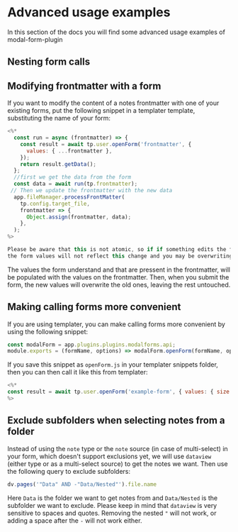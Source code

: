 # Advanced usage examples

In this section of the docs you will find some advanced usage examples of modal-form-plugin

## Nesting form calls

## Modifying frontmatter with a form

If you want to modify the content of a notes frontmatter with one of your existing forms, put the following
snippet in a templater template, substituting the name of your form:

```js
<%*
  const run = async (frontmatter) => {
    const result = await tp.user.openForm('frontmatter', {
      values: { ...frontmatter },
    });
    return result.getData();
  };
  //first we get the data from the form
  const data = await run(tp.frontmatter);
 // Then we update the frontmatter with the new data
  app.fileManager.processFrontMatter(
    tp.config.target_file,
    frontmatter => {
      Object.assign(frontmatter, data);
    },
  );
%>

Please be aware that this is not atomic, so if if something edits the frontmatter while you are editing it within the form,
the form values will not reflect this change and you may be overwriting some changes. Although this is unlikely to happen, it is better to be aware of it.
```

The values the form understand and that are pressent in the frontmatter, will be populated with the values on the frontmatter.
Then, when you submit the form, the new values will overwrite the old ones, leaving the rest untouched.

## Making calling forms more convenient

If you are using templater, you can make calling forms more convenient by using the following snippet:

```js
const modalForm = app.plugins.plugins.modalforms.api;
module.exports = (formName, options) => modalForm.openForm(formName, options);
```

If you save this snippet as `openForm.js` in your templater snippets folder, then you can then call it like this from templater:

```js
<%*
const result = await tp.user.openForm('example-form', { values: { size: 'large' }});
%>
```

## Exclude subfolders when selecting notes from a folder

Instead of using the `note` type or the `note` source (in case of multi-select) in your form, which doesn't support exclusions yet, we will use `dataview` (either type or as a multi-select source) to get the notes we want.
Then use the following query to exclude subfolders:

```js
dv.pages('"Data" AND -"Data/Nested"').file.name
```

Here `Data` is the folder we want to get notes from and `Data/Nested` is the subfolder we want to exclude.
Please keep in mind that `dataview` is very sensitive to spaces and quotes. Removing the nested `"` will not work, or adding a space after the `-` will not work either.
